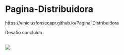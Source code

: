 # Pagina-Distribuidora
  https://viniciusfonsecapr.github.io/Pagina-Distribuidora

Desafio concluido. 

<br>
<img align="center" src="https://media.giphy.com/media/iFsqrn1bRhAv2tMA85/giphy.gif">
